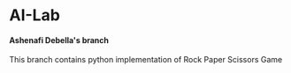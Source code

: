 # AI-Lab

#### Ashenafi Debella's branch

This branch contains python implementation of Rock Paper Scissors Game